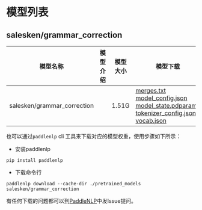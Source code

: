 #  模型列表

## salesken/grammar_correction

| 模型名称 | 模型介绍 | 模型大小  | 模型下载 |
| --- | --- | --- | --- |
|salesken/grammar_correction|  | 1.51G | [merges.txt](https://bj.bcebos.com/paddlenlp/models/community/salesken/grammar_correction/merges.txt)<br>[model_config.json](https://bj.bcebos.com/paddlenlp/models/community/salesken/grammar_correction/model_config.json)<br>[model_state.pdparams](https://bj.bcebos.com/paddlenlp/models/community/salesken/grammar_correction/model_state.pdparams)<br>[tokenizer_config.json](https://bj.bcebos.com/paddlenlp/models/community/salesken/grammar_correction/tokenizer_config.json)<br>[vocab.json](https://bj.bcebos.com/paddlenlp/models/community/salesken/grammar_correction/vocab.json) |

也可以通过`paddlenlp` cli 工具来下载对应的模型权重，使用步骤如下所示：

* 安装paddlenlp

```shell
pip install paddlenlp
```

* 下载命令行

```shell
paddlenlp download --cache-dir ./pretrained_models salesken/grammar_correction
```

有任何下载的问题都可以到[PaddleNLP](https://github.com/PaddlePaddle/PaddleNLP)中发Issue提问。